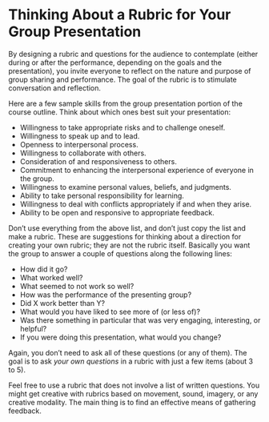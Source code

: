 
Thinking About a Rubric for Your Group Presentation
===================================================

By designing a rubric and questions for the audience to contemplate
(either during or after the performance, depending on the goals and
the presentation), you invite everyone to reflect on the nature and
purpose of group sharing and performance. The goal of the rubric is to
stimulate conversation and reflection.

Here are a few sample skills from the group presentation portion of
the course outline. Think about which ones best suit your
presentation:

* Willingness to take appropriate risks and to challenge oneself.
* Willingness to speak up and to lead.
* Openness to interpersonal process.
* Willingness to collaborate with others.
* Consideration of and responsiveness to others.
* Commitment to enhancing the interpersonal experience of everyone in the group.
* Willingness to examine personal values, beliefs, and judgments.
* Ability to take personal responsibility for learning.
* Willingness to deal with conflicts appropriately if and when they arise.
* Ability to be open and responsive to appropriate feedback.

Don’t use everything from the above list, and don’t just copy the list
and make a rubric. These are suggestions for thinking about a
direction for creating your own rubric; they are not the rubric
itself. Basically you want the group to answer a couple of questions
along the following lines:

* How did it go?
* What worked well?
* What seemed to not work so well?
* How was the performance of the presenting group?
* Did X work better than Y?
* What would you have liked to see more of (or less of)?
* Was there something in particular that was very engaging, interesting, or helpful?
* If you were doing this presentation, what would you change?

Again, you don’t need to ask all of these questions (or any of
them). The goal is to ask *your own questions* in a rubric with just a
few items (about 3 to 5).

Feel free to use a rubric that does not involve a list of
written questions. You might get creative with rubrics based on movement,
sound, imagery, or any creative modality. The main thing is to find an
effective means of gathering feedback.